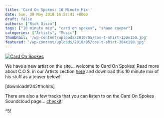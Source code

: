 ```yaml
---
title: 'Card On Spokes: 10 Minute Mix!'
date: Sun, 30 May 2010 16:57:41 +0000
draft: false
authors: ["Rick Disco"]
tags: ["10 minute mix", "card on spokes", "shane cooper"]
categories: ["Artists", "Music"]
thumbnail: '/wp-content/uploads/2010/05/cos-t-shirt-150x150.jpg'
featured: '/wp-content/uploads/2010/05/cos-t-shirt-304x190.jpg'
---
```


[![](/wp-content/uploads/2010/05/cos-t-shirt.jpg "Card On Spokes")](/wp-content/uploads/2010/05/cos-t-shirt.jpg)

We have a new artist on the site... welcome to Card On Spokes! Read more about C.O.S. in our Artists section [here](/artists/card-on-spokes "Card On Spokes") and download this 10 minute mix of his stuff as a teaser below!

\[download#242#nohits\]

There are also a few tracks that you can listen to on the Card On Spokes Soundcloud page... [checkit](http://soundcloud.com/cardonspokes/ "Card On Soundcloud")!

^5!

